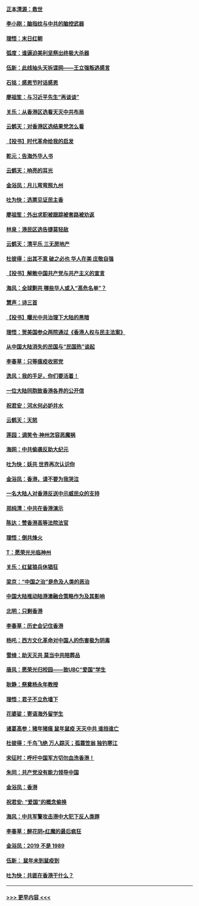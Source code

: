 #### [正本清源：救世](../pages/nsc993/n11689134.md?t=11292201) 
#### [李小刚：脑指纹与中共的脑控武器](../pages/nsc993/n11688900.md?t=11292201) 
#### [理悟：末日红朝](../pages/nsc993/n11688829.md?t=11292201) 
#### [弧度：谁逼迫美利坚祭出终极大杀器](../pages/nsc993/n11688735.md?t=11292201) 
#### [伍新：此线抽头天拆谍网——王立强叛逃感言](../pages/nsc993/n11687981.md?t=11292201) 
#### [石铭：感恩节时话感恩](../pages/nsc993/n11687568.md?t=11292201) 
#### [廖祖笙：与习近平先生“再谈谈”](../pages/nsc993/n11687005.md?t=11292201) 
#### [关乐：从香港区选看天灭中共布局](../pages/nsc993/n11686647.md?t=11292201) 
#### [云鹤天：对香港区选结果党怎么看](../pages/nsc993/n11686216.md?t=11292201) 
#### [【投书】时代革命给我的启发](../pages/nsc993/n11684287.md?t=11292201) 
#### [乾元：告海外华人书](../pages/nsc993/n11684044.md?t=11292201) 
#### [云鹤天：响亮的耳光](../pages/nsc993/n11684254.md?t=11292201) 
#### [金浴凤：月儿弯弯照九州](../pages/nsc993/n11684231.md?t=11292201) 
#### [吐为快：选票见证民主香](../pages/nsc993/n11684206.md?t=11292201) 
#### [廖祖笙：外出求职被跟踪被套路被劝返](../pages/nsc993/n11683874.md?t=11292201) 
#### [林泉：港民区选告捷莫轻敌](../pages/nsc993/n11683930.md?t=11292201) 
#### [云鹤天：清平乐 三无房地产](../pages/nsc993/n11681521.md?t=11292201) 
#### [杜彼得：出其不意 破之必也 华人在美 庄敬自强](../pages/nsc993/n11679554.md?t=11292201) 
#### [【投书】解散中国共产党与共产主义的宣言](../pages/nsc993/n11679177.md?t=11292201) 
#### [海风：全球剿共 哪些华人或入“高危名单”？](../pages/nsc993/n11678617.md?t=11292201) 
#### [慧声：诗三首](../pages/nsc993/n11678848.md?t=11292201) 
#### [【投书】曝光中共治理下大陆的黑暗](../pages/nsc993/n11678674.md?t=11292201) 
#### [理悟：贺美国参众两院通过《香港人权与民主法案》](../pages/nsc993/n11678104.md?t=11292201) 
#### [从中国大陆消失的民国与“民国热”谈起](../pages/nsc993/n11678075.md?t=11292201) 
#### [李春草：只等瘟疫收邪党](../pages/nsc993/n11677308.md?t=11292201) 
#### [逸风：我的手足，你们要活着！](../pages/nsc993/n11676352.md?t=11292201) 
#### [一位大陆同胞致香港各界的公开信](../pages/nsc993/n11675761.md?t=11292201) 
#### [祝君安：河水何必妒井水](../pages/nsc993/n11675746.md?t=11292201) 
#### [云鹤天：天怒](../pages/nsc993/n11675718.md?t=11292201) 
#### [莲园：调笑令‧神州怎容恶魔祸](../pages/nsc993/n11675648.md?t=11292201) 
#### [海网：中共偷袭反助大纪元](../pages/nsc993/n11673515.md?t=11292201) 
#### [吐为快：妖共 世界再次认识你](../pages/nsc993/n11673506.md?t=11292201) 
#### [金浴凤：香港，请不要为我哭泣](../pages/nsc993/n11673248.md?t=11292201) 
#### [一名大陆人对香港反送中示威民众的支持](../pages/nsc993/n11672615.md?t=11292201) 
#### [郑纯清：中共在香港演示](../pages/nsc993/n11670539.md?t=11292201) 
#### [陈达：赞香港高等法院法官](../pages/nsc993/n11669542.md?t=11292201) 
#### [理悟：倒共烽火](../pages/nsc993/n11668844.md?t=11292201) 
#### [T：愿荣光光临神州](../pages/nsc993/n11668421.md?t=11292201) 
#### [关乐：红鼠狼兵休猖狂](../pages/nsc993/n11668378.md?t=11292201) 
#### [梁京：“中国之治”是危及人类的恶治](../pages/nsc993/n11668328.md?t=11292201) 
#### [中国大陆推动陆港澳融合策略作为及其影响](../pages/nsc993/n11668157.md?t=11292201) 
#### [北明：只剩香港](../pages/nsc993/n11668002.md?t=11292201) 
#### [李春草：历史会记住香港](../pages/nsc993/n11667927.md?t=11292201) 
#### [杨吒：西方文化革命对中国人的伤害极为阴毒](../pages/nsc993/n11664521.md?t=11292201) 
#### [雪绮：助天灭共 莫当中共陪葬品](../pages/nsc993/n11662650.md?t=11292201) 
#### [唐风：愿荣光归校园——致UBC“爱国”学生](../pages/nsc993/n11662194.md?t=11292201) 
#### [耿静：祭奠杨永年教授](../pages/nsc993/n11662514.md?t=11292201) 
#### [理悟：君子不立危墙下](../pages/nsc993/n11662172.md?t=11292201) 
#### [花婆娑：寄语海外留学生](../pages/nsc993/n11662121.md?t=11292201) 
#### [诸葛高参：猪年猪瘟 鼠年鼠疫 天灭中共 谁挡谁亡](../pages/nsc993/n11661980.md?t=11292201) 
#### [杜彼得：千鸟飞绝 万人踪灭；孤蓑笠翁 独钓寒江](../pages/nsc993/n11661170.md?t=11292201) 
#### [宋征时：呼吁中国军方切勿血洗香港！](../pages/nsc993/n11415318.md?t=11292201) 
#### [朱同：共产党没有能力领导中国](../pages/nsc993/n11660421.md?t=11292201) 
#### [金浴凤：香港](../pages/nsc993/n11660419.md?t=11292201) 
#### [祝君安: “爱国”的概念偷换](../pages/nsc993/n11659706.md?t=11292201) 
#### [海风：中共军警攻击港中大犯下反人类罪](../pages/nsc993/n11659632.md?t=11292201) 
#### [李春草：醉花阴•红魔的最后疯狂](../pages/nsc993/n11659287.md?t=11292201) 
#### [金浴凤：2019 不是 1989](../pages/nsc993/n11657663.md?t=11292201) 
#### [伍新： 鼠年未到鼠疫到](../pages/nsc993/n11655098.md?t=11292201) 
#### [吐为快：共匪在香港干什么？](../pages/nsc993/n11654891.md?t=11292201) 

----
#### [ >>> 更早内容 <<< ](../indexes/nsc993-earlier.md)
